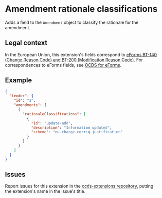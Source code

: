 # Amendment rationale classifications

Adds a field to the `Amendment` object to classify the rationale for the amendment.

## Legal context

In the European Union, this extension's fields correspond to [eForms BT-140 (Change Reason Code) and BT-200 (Modification Reason Code)](https://docs.ted.europa.eu/eforms/latest/reference/business-terms/). For correspondences to eForms fields, see [OCDS for eForms](https://standard.open-contracting.org/profiles/eforms/latest).

## Example

```json
{
  "tender": {
    "id": "1",
    "amendments": [
      {
        "rationaleClassifications": [
          {
            "id": "update-add",
            "description": "Information updated",
            "scheme": "eu-change-corrig-justification"
          }
        ]
      }
    ]
  }
}
```

## Issues

Report issues for this extension in the [ocds-extensions repository](https://github.com/open-contracting/ocds-extensions/issues), putting the extension's name in the issue's title.
